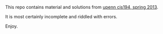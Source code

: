 This repo contains material and solutions from [upenn cis194, spring 2013](http://www.seas.upenn.edu/~cis194/spring13/).

It is most certainly incomplete and riddled with errors.

Enjoy.
